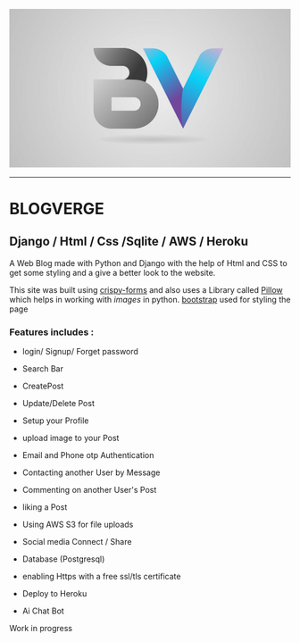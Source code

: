 ![Blogverge logo](https://github.com/Chandlerrrr/Blogverge/blob/gh-pages/logo.png)

-------------------------------------------------------------------------------------------------


# BLOGVERGE

## Django / Html / Css /Sqlite / AWS / Heroku

A Web Blog made with Python and Django with the help of Html and CSS to get some styling and a give a better look to the website.

This site was built using [crispy-forms](https://django-crispy-forms.readthedocs.io/en/latest/) and also uses a Library called [Pillow](https://pypi.org/project/Pillow/) which helps in working with *images* in python.
[bootstrap](https://getbootstrap.com/docs/4.0/getting-started/introduction/#starter-template) used for styling the page 


### Features includes :

- login/ Signup/ Forget password

- Search Bar

- CreatePost

- Update/Delete Post

- Setup your Profile 

- upload image to your Post

- Email and Phone otp Authentication

- Contacting another User by Message

- Commenting on another User's Post

- liking a Post

- Using AWS S3 for file uploads

- Social media Connect / Share

- Database (Postgresql)

- enabling Https with a free ssl/tls certificate 

- Deploy to Heroku 

- Ai Chat Bot 


Work in progress 

